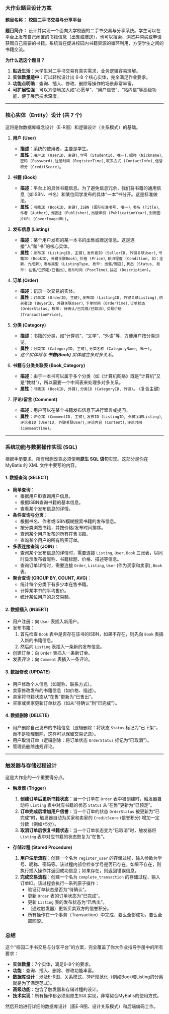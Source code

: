 
### **大作业题目设计方案**

**题目名称：** **校园二手书交易与分享平台**

**题目简介：**
设计并实现一个面向大学校园的二手书交易与分享系统。学生可以在平台上发布自己闲置的书籍信息（出售或赠送），也可以搜索、浏览并购买或申请获赠自己需要的书籍。系统旨在促进校园内书籍资源的循环利用，方便学生之间的书籍交流。

**为什么选这个题目？**
1.  **贴近生活**：大学生对二手书交易有真实需求，业务逻辑容易理解。
2.  **实体数量适中**：可以轻松设计出 6-8 个核心实体，完全满足作业要求。
3.  **功能点明确**：查询、插入、修改、删除等操作的场景非常丰富。
4.  **可扩展性强**：可以方便地加入如“心愿单”、“用户信誉”、“站内信”等高级功能，便于展示技术深度。

---

### **核心实体（Entity）设计 (共 7 个)**

这将是你数据库概念设计（E-R图）和逻辑设计（关系模式）的基础。

1.  **用户 (User)**
    *   **描述**：系统的使用者，主要是学生。
    *   **属性**：`用户ID (UserID, 主键)`, `学号 (StudentId, 唯一)`, `昵称 (Nickname)`, `密码 (Password)`, `注册时间 (RegisterTime)`, `联系方式 (ContactInfo)`, `信誉积分 (CreditScore)`。

2.  **书籍 (Book)**
    *   **描述**：平台上的具体书籍信息。为了避免信息冗余，我们将书籍的通用信息（如ISBN、书名）和某位同学发布的具体“一本”书分开。这是标准做法。
    *   **属性**：`书籍ID (BookID, 主键)`, `ISBN (国际标准书号, 唯一)`, `书名 (Title)`, `作者 (Author)`, `出版社 (Publisher)`, `出版年份 (PublicationYear)`, `封面图片URL (CoverImageURL)`。

3.  **发布信息 (Listing)**
    *   **描述**：某个用户发布的某一本书的出售或赠送信息。这是连接“人”和“书”的核心实体。
    *   **属性**：`发布ID (ListingID, 主键)`, `发布者ID (SellerID, 外键关联User)`, `书籍ID (BookID, 外键关联Book)`, `价格 (Price)`, `新旧程度 (Condition, 如：全新、九成新)`, `发布类型 (ListingType, 枚举: 出售/赠送)`, `状态 (Status, 枚举: 在售/已预定/已售出)`, `发布时间 (PostTime)`, `描述 (Description)`。

4.  **订单 (Order)**
    *   **描述**：记录一次交易的实体。
    *   **属性**：`订单ID (OrderID, 主键)`, `发布ID (ListingID, 外键关联Listing)`, `购买者ID (BuyerID, 外键关联User)`, `下单时间 (OrderTime)`, `订单状态 (OrderStatus, 枚举: 待确认/已完成/已取消)`, `交易价格 (TransactionPrice)`。

5.  **分类 (Category)**
    *   **描述**：书籍的分类，如“计算机”、“文学”、“外语”等，方便用户按分类浏览。
    *   **属性**：`分类ID (CategoryID, 主键)`, `分类名称 (CategoryName, 唯一)`。
    *   *这个实体将与 **书籍(Book)** 实体建立多对多关系。*

6.  **书籍与分类关联表 (Book_Category)**
    *   **描述**：由于一本书可以属于多个分类（如《计算机网络》既是“计算机”又是“教材”），所以需要一个中间表来处理多对多关系。
    *   **属性**：`书籍ID (BookID, 外键)`, `分类ID (CategoryID, 外键)`。 (复合主键)

7.  **评论/留言 (Comment)**
    *   **描述**：用户可以在某个书籍发布信息下进行留言或提问。
    *   **属性**：`评论ID (CommentID, 主键)`, `发布ID (ListingID, 外键关联Listing)`, `评论者ID (UserID, 外键关联User)`, `评论内容 (Content)`, `评论时间 (CommentTime)`。

---

### **系统功能与数据操作实现 (SQL)**

根据手册要求，所有增删改查必须使用**原生 SQL 语句**实现。这部分是你在 MyBatis 的 XML 文件中要写的内容。

#### **1. 数据查询 (SELECT)**

*   **简单查询**：
    *   根据用户ID查询用户信息。
    *   根据ISBN查询书籍的基本信息。
    *   查看某个发布信息的详情。
*   **条件查询与分页**：
    *   根据书名、作者或ISBN模糊搜索书籍的发布信息。
    *   按分类浏览书籍，并按价格/发布时间排序。
    *   查询某个用户发布的所有在售书籍。
    *   查询某个用户的所有购买订单。
*   **多表连接查询 (JOIN)**：
    *   查询某个发布信息的详情时，需要连接 `Listing`, `User`, `Book` 三张表，以同时显示发布者昵称、书籍标题、价格、描述等信息。
    *   查询订单详情时，需要连接 `Order`, `Listing`, `User` (作为买家和卖家), `Book` 表。
*   **聚合查询 (GROUP BY, COUNT, AVG)**：
    *   统计每个分类下有多少本在售书籍。
    *   计算某本书的平均售价。
    *   统计某位用户的总交易额。

#### **2. 数据插入 (INSERT)**

*   用户注册：向 `User` 表插入新用户。
*   发布书籍：
    1.  首先检查 `Book` 表中是否存在该书的ISBN，如果不存在，则先向 `Book` 表插入新的书籍信息。
    2.  然后向 `Listing` 表插入一条新的发布信息。
*   创建订单：向 `Order` 表插入一条新订单。
*   发表评论：向 `Comment` 表插入一条评论。

#### **3. 数据修改 (UPDATE)**

*   用户修改个人信息（如昵称、联系方式）。
*   卖家修改发布的书籍信息（如价格、描述）。
*   卖家将书籍状态从“在售”更新为“已售出”。
*   买家或卖家更新订单状态（如从“待确认”到“已完成”）。

#### **4. 数据删除 (DELETE)**

*   用户删除自己发布的书籍信息（逻辑删除：将状态 `Status` 标记为“已下架”，而不是物理删除，这样可以保留交易记录）。
*   用户取消订单（逻辑删除：将订单状态 `OrderStatus` 标记为“已取消”）。
*   管理员删除违规评论。

---

### **触发器与存储过程设计**

这是大作业的一个重要得分点。

*   **触发器 (Trigger)**
    1.  **创建订单后更新书籍状态**：当一个订单在 `Order` 表中被创建时，触发器自动将 `Listing` 表中对应书籍的状态 `Status` 从“在售”更新为“已预定”。
    2.  **订单完成后增加用户信誉**：当一个订单的状态 `OrderStatus` 被更新为“已完成”时，触发器自动为买家和卖家的 `CreditScore` (信誉积分) 增加一定分数（例如+5分）。
    3.  **取消订单后恢复书籍状态**：当一个订单状态变为“已取消”时，触发器将 `Listing` 表中对应书籍的状态恢复为“在售”。

*   **存储过程 (Stored Procedure)**
    1.  **用户注册流程**：创建一个名为 `register_user` 的存储过程，输入参数为学号、昵称、密码等。该过程内部会检查学号是否已存在，如果不存在，则执行插入操作并返回成功信息；如果存在，则返回错误信息。
    2.  **完成交易流程**：创建一个名为 `complete_transaction` 的存储过程，输入订单ID。该过程会执行一系列原子操作：
        *   验证订单状态是否为“待确认”。
        *   更新 `Order` 表的订单状态为“已完成”。
        *   更新 `Listing` 表的发布状态为“已售出”。
        *   （通过触发器）更新买卖双方的信誉积分。
        *   所有操作在一个事务（Transaction）中完成，要么全部成功，要么全部回滚。

### **总结**

这个“校园二手书交易与分享平台”的方案，完全覆盖了你大作业指导手册中的所有要求：
*   **实体数量**：7个实体，满足6-8个的要求。
*   **功能**：查询、插入、删除、修改功能丰富。
*   **数据库设计**：涉及E-R图、关系模式、3NF规范化（例如Book和Listing的分离就是为了满足范式）。
*   **高级功能**：包含了触发器和存储过程的设计。
*   **技术实现**：所有操作都必须用原生SQL实现，非常契合MyBatis的使用方式。

然后开始进行详细的数据库设计（画E-R图、设计关系模式）和后端编码工作。
